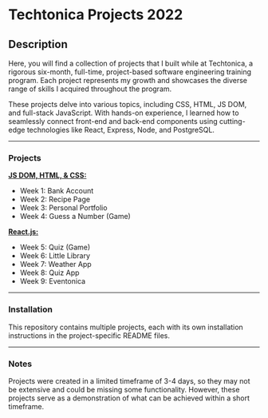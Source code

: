 # Techtonica Projects 2022

## Description
Here, you will find a collection of projects that I built while at Techtonica, a rigorous six-month, full-time, project-based software engineering training program. Each project represents my growth and showcases the diverse range of skills I acquired throughout the program.

These projects delve into various topics, including CSS, HTML, JS DOM, and full-stack JavaScript. With hands-on experience, I learned how to seamlessly connect front-end and back-end components using cutting-edge technologies like React, Express, Node, and PostgreSQL.

---

### Projects
<b><u> JS DOM, HTML, & CSS:</u></b>

- Week 1: Bank Account
- Week 2: Recipe Page
- Week 3: Personal Portfolio
- Week 4: Guess a Number (Game)

<b><u> React.js:</u></b>

- Week 5: Quiz (Game)
- Week 6: Little Library
- Week 7: Weather App
- Week 8: Quiz App
- Week 9: Eventonica
---

### Installation
This repository contains multiple projects, each with its own installation instructions in the project-specific README files.

---
### Notes
Projects were created in a limited timeframe of 3-4 days, so they may not be extensive and could be missing some functionality. However, these projects serve as a demonstration of what can be achieved within a short timeframe. 
